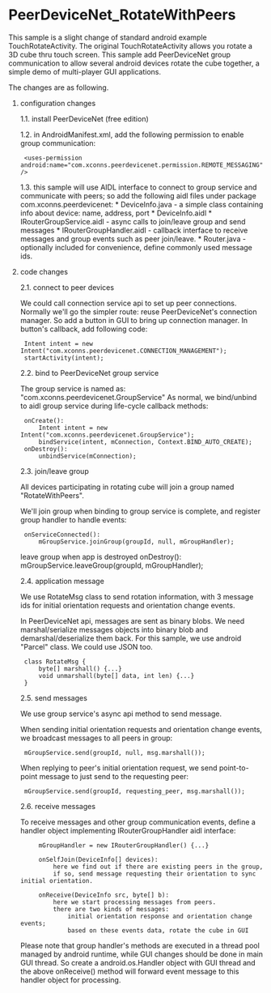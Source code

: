PeerDeviceNet_RotateWithPeers
=============================

This sample is a slight change of standard android example TouchRotateActivity. 
The original TouchRotateActivity allows you rotate a 3D cube thru touch screen. 
This sample add PeerDeviceNet group communication to allow several android devices 
rotate the cube together, a simple demo of multi-player GUI applications.

The changes are as following.

1. configuration changes

	1.1. install PeerDeviceNet (free edition)

	1.2. in AndroidManifest.xml, add the following permission to enable group communication:
		
		<uses-permission android:name="com.xconns.peerdevicenet.permission.REMOTE_MESSAGING" />

	1.3. this sample will use AIDL interface to connect to group service and communicate 
		with peers; so add the following aidl files under package com.xconns.peerdevicenet:
		* DeviceInfo.java - a simple class containing info about device: name, address, port
		* DeviceInfo.aidl
 		* IRouterGroupService.aidl - async calls to join/leave group and send messages
 		* IRouterGroupHandler.aidl - callback interface to receive messages and group events 
 									such as peer join/leave.
 		* Router.java - optionally included for convenience, define commonly used message ids.
 		
2. code changes

	2.1. connect to peer devices

	We could call connection service api to set up peer connections. Normally we'll go 
		the simpler route: reuse PeerDeviceNet's connection manager.
		So add a button in GUI to bring up connection manager. In button's callback, 
		add following code:

		Intent intent = new Intent("com.xconns.peerdevicenet.CONNECTION_MANAGEMENT");
		startActivity(intent);
		
	2.2. bind to PeerDeviceNet group service

	The group service is named as: "com.xconns.peerdevicenet.GroupService"
		As normal, we bind/unbind to aidl group service during life-cycle callback methods:

		onCreate():
			Intent intent = new Intent("com.xconns.peerdevicenet.GroupService");
			bindService(intent, mConnection, Context.BIND_AUTO_CREATE);
		onDestroy():
		   	unbindService(mConnection);
		
	2.3. join/leave group

	All devices participating in rotating cube will join a group named "RotateWithPeers".

	We'll join group when binding to group service is complete, and register group handler
		   to handle events:

		onServiceConnected():
		   	mGroupService.joinGroup(groupId, null, mGroupHandler);
	leave group when app is destroyed
		onDestroy():
		   	mGroupService.leaveGroup(groupId, mGroupHandler);
		   	
	2.4. application message

	We use RotateMsg class to send rotation information, with 
			3 message ids for initial orientation requests and orientation change events.

	In PeerDeviceNet api, messages are sent as binary blobs. We need marshal/serialize
			messages objects into binary blob and demarshal/deserialize them back.
			For this sample, we use android "Parcel" class. We could use JSON too.

		class RotateMsg {
			byte[] marshall() {...}
			void unmarshall(byte[] data, int len) {...}
		}
			
	2.5. send messages

	We use group service's async api method to send message. 

	When sending initial orientation requests and orientation change events, we 
			broadcast messages to all peers in group:

		mGroupService.send(groupId, null, msg.marshall());

	When replying to peer's initial orientation request, we send point-to-point
			message to just send to the requesting peer:

		mGroupService.send(groupId, requesting_peer, msg.marshall());
	
	2.6. receive messages

	To receive messages and other group communication events, define a handler
			object implementing IRouterGroupHandler aidl interface:

			mGroupHandler = new IRouterGroupHandler() {...}
		
			onSelfJoin(DeviceInfo[] devices):
				here we find out if there are existing peers in the group, 
				if so, send message requesting their orientation to sync initial orientation.
				
			onReceive(DeviceInfo src, byte[] b):
				here we start processing messages from peers.
				there are two kinds of messages: 
					initial orientation response and orientation change events;
					based on these events data, rotate the cube in GUI
				
	Please note that group handler's methods are executed in a thread pool
				managed by android runtime, while GUI changes should be done in main GUI thread.
				So create a android.os.Handler object with GUI thread and the above onReceive() method will forward event message to this handler object for processing.
				

			